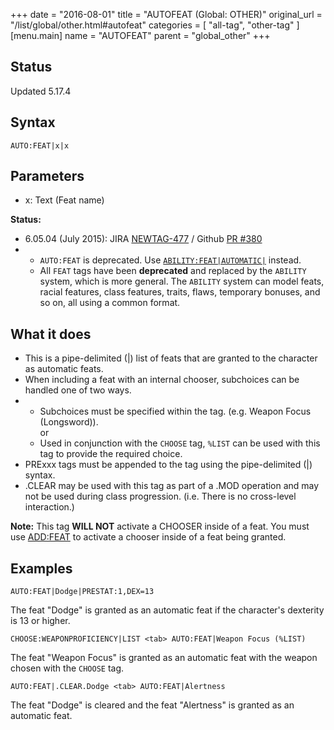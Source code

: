+++
date = "2016-08-01"
title = "AUTOFEAT (Global: OTHER)"
original_url = "/list/global/other.html#autofeat"
categories = [ "all-tag", "other-tag" ]
[menu.main]
    name = "AUTOFEAT"
    parent = "global_other"
+++

## Status

Updated 5.17.4

## Syntax

`AUTO:FEAT|x|x`

## Parameters

-   x: Text (Feat name)



<span id="autofeat"></span>

**Status:**

-   6.05.04 (July 2015): JIRA
    [NEWTAG-477](http://jira.pcgen.org/browse/NEWTAG-477) / Github [PR
    \#380](https://github.com/PCGen/pcgen/pull/380)
-   -   `AUTO:FEAT` is deprecated. Use
        [`ABILITY:FEAT|AUTOMATIC|`](/list/global/other/ability.html) instead.
    -   All `FEAT` tags have been **deprecated** and replaced by the
        `ABILITY` system, which is more general. The `ABILITY` system
        can model feats, racial features, class features, traits, flaws,
        temporary bonuses, and so on, all using a common format.

What it does
------------

-   This is a pipe-delimited (|) list of feats that are granted to the
    character as automatic feats.
-   When including a feat with an internal chooser, subchoices can be
    handled one of two ways.
-   -   Subchoices must be specified within the tag. (e.g. Weapon Focus
        (Longsword)).\
         or
    -   Used in conjunction with the `CHOOSE` tag, `%LIST` can be used
        with this tag to provide the required choice.
-   PRExxx tags must be appended to the tag using the pipe-delimited (|)
    syntax.
-   .CLEAR may be used with this tag as part of a .MOD operation and may
    not be used during class progression. (i.e. There is no
    cross-level interaction.)

**Note:** This tag **WILL NOT** activate a CHOOSER inside of a feat. You
must use [ADD:FEAT](/list/global/add/feat.html) to activate a chooser
inside of a feat being granted.

Examples
--------

`AUTO:FEAT|Dodge|PRESTAT:1,DEX=13`

The feat "Dodge" is granted as an automatic feat if the character's
dexterity is 13 or higher.

`CHOOSE:WEAPONPROFICIENCY|LIST <tab> AUTO:FEAT|Weapon Focus (%LIST)`

The feat "Weapon Focus" is granted as an automatic feat with the weapon
chosen with the `CHOOSE` tag.

`AUTO:FEAT|.CLEAR.Dodge <tab> AUTO:FEAT|Alertness`

The feat "Dodge" is cleared and the feat "Alertness" is granted as an
automatic feat.

